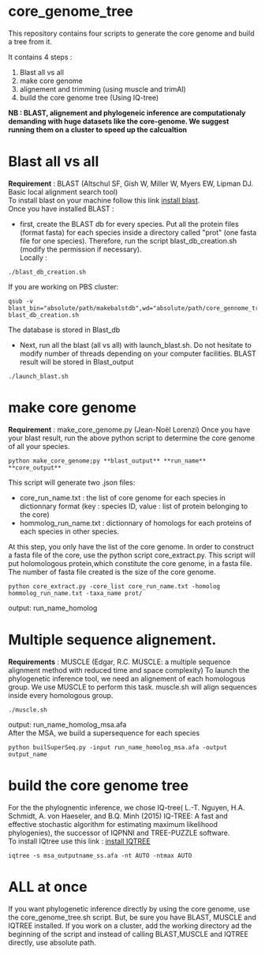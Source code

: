 # core_genome_tree
This repository contains four scripts to generate the core genome and build a tree from it.

It contains 4 steps :
1. Blast all vs all
2. make core genome
3. alignement and trimming (using muscle and trimAl)
4. build the core genome tree (Using IQ-tree)

**NB : BLAST, alignement and phylogeneic inference are computationaly demanding with huge datasets like the core-genome. We suggest running them on a cluster to speed up the calcualtion**  

# Blast all vs all
**Requirement** : BLAST (Altschul SF, Gish W, Miller W, Myers EW, Lipman DJ. Basic local alignment search tool)  
To install blast on your machine follow this link [install blast](https://www.ncbi.nlm.nih.gov/books/NBK569861/).  
Once you have installed BLAST :
- first, create the BLAST db for every species.
Put all the protein files (format fasta) for each species inside a directory called "prot" (one fasta file for one species). 
Therefore, run the script blast_db_creation.sh (modify the permission if necessary).  
Locally : 
```
./blast_db_creation.sh
```   
If you are working on PBS cluster:
```
qsub -v blast_bin="absolute/path/makebalstdb",wd="absolute/path/core_gennome_tree" blast_db_creation.sh
```
The database is stored in Blast_db

- Next, run all the blast (all vs all) with launch_blast.sh. Do not hesitate to modify number of threads depending on your computer facilities. BLAST result will be stored in Blast_output
```
./launch_blast.sh
```

# make core genome
**Requirement** : make_core_genome.py (Jean-Noël Lorenzi)
Once you have your blast result, run the above python script to determine the core genome of all your species.
```
python make_core_genome;py **blast_output** **run_name** **core_output**
```
This script will generate two .json files: 
- core_run_name.txt : the list of core genome for each species in dictionnary format (key : species ID, value : list of protein belonging to the core)
- hommolog_run_name.txt : dictionnary of homologs for each proteins of each species in other species.

At this step, you only have the list of the core genome. In order to construct a fasta file of the core, use the python script core_extract.py. This script will put holomologous protein,which constitute the core genome, in a fasta file. The number of fasta file created is the size of the core genome.
```
python core_extract.py -core_list core_run_name.txt -homolog hommolog_run_name.txt -taxa_name prot/
```
output: run_name_homolog  

# Multiple sequence alignement.
**Requirements** : MUSCLE (Edgar, R.C. MUSCLE: a multiple sequence alignment method with reduced time and space complexity)
To launch the phylogenetic inference tool, we need an alignement of each homologous group. We use MUSCLE to perform this task.
muscle.sh will align sequences inside every homologous group.
```
./muscle.sh
```
output: run_name_homolog_msa.afa  
After the MSA, we build a supersequence for each species
```
python builSuperSeq.py -input run_name_homolog_msa.afa -output output_name
```

# build the core genome tree
For the the phylognentic inference, we chose IQ-tree( L.-T. Nguyen, H.A. Schmidt, A. von Haeseler, and B.Q. Minh (2015) IQ-TREE: A fast and effective stochastic algorithm for estimating maximum likelihood phylogenies), the successor of IQPNNI and TREE-PUZZLE software.  
To install IQtree use this link : [install IQTREE](http://www.iqtree.org/doc/Quickstart#installation)
```
iqtree -s msa_outputname_ss.afa -nt AUTO -ntmax AUTO
```

# ALL at once
If you want phylogenetic inference directly by using the core genome, use the core_genome_tree.sh script. But, be sure you have BLAST, MUSCLE and IQTREE installed.
If you work on a cluster, add the working directory ad the beginning of the script and instead of calling BLAST,MUSCLE and IQTREE directly, use absolute path.
